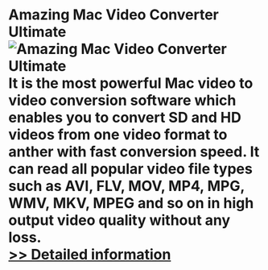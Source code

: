 # Amazing Mac Video Converter Ultimate<br />![Amazing Mac Video Converter Ultimate](https://mycommerce.akamaized.net/api/pimages/P300864443/BIG/300864443.PNG)<br />It is the most powerful Mac video to video conversion software which enables you to convert SD and HD videos from one video format to anther with fast conversion speed. It can read all popular video file types such as AVI, FLV, MOV, MP4, MPG, WMV, MKV, MPEG and so on in high output video quality without any loss.<br />[>> Detailed information](https://secure.shareit.com/shareit/product.html?productid=300864443&affiliateid=200057808)